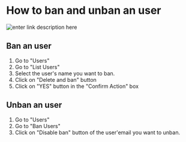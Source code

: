 How to ban and unban an user
=======
![enter link description here](https://s3.amazonaws.com/opensupports/wiki-images/BanEmail.gif)

## Ban an user ##
 1. Go to "Users"
 2. Go to "List Users"
 3. Select the user's name you want to ban.
 4. Click on "Delete and ban" button
 5. Click on "YES" button in the "Confirm Action" box
 ## Unban an user ##
 1. Go to "Users"
 2. Go to "Ban Users"
 3. Click on "Disable ban" button of the  user'email you want to unban.